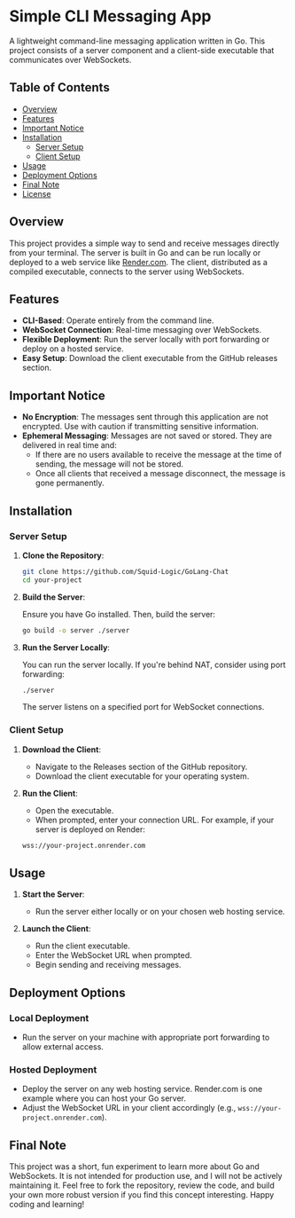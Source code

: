 # Simple CLI Messaging App

A lightweight command-line messaging application written in Go. This project consists of a server component and a client-side executable that communicates over WebSockets.

## Table of Contents

- [Overview](#overview)
- [Features](#features)
- [Important Notice](#important-notice)
- [Installation](#installation)
  - [Server Setup](#server-setup)
  - [Client Setup](#client-setup)
- [Usage](#usage)
- [Deployment Options](#deployment-options)
- [Final Note](#final-note)
- [License](#license)

## Overview

This project provides a simple way to send and receive messages directly from your terminal. The server is built in Go and can be run locally or deployed to a web service like [Render.com](https://render.com/). The client, distributed as a compiled executable, connects to the server using WebSockets.

## Features

- **CLI-Based**: Operate entirely from the command line.
- **WebSocket Connection**: Real-time messaging over WebSockets.
- **Flexible Deployment**: Run the server locally with port forwarding or deploy on a hosted service.
- **Easy Setup**: Download the client executable from the GitHub releases section.

## Important Notice

- **No Encryption**: The messages sent through this application are not encrypted. Use with caution if transmitting sensitive information.
- **Ephemeral Messaging**: Messages are not saved or stored. They are delivered in real time and:
  - If there are no users available to receive the message at the time of sending, the message will not be stored.
  - Once all clients that received a message disconnect, the message is gone permanently.

## Installation

### Server Setup

1. **Clone the Repository**:
   
   ```sh
   git clone https://github.com/Squid-Logic/GoLang-Chat
   cd your-project
   ```

2. **Build the Server**:
   
   Ensure you have Go installed. Then, build the server:
   
   ```sh
   go build -o server ./server
   ```

3. **Run the Server Locally**:
   
   You can run the server locally. If you're behind NAT, consider using port forwarding:
   
   ```sh
   ./server
   ```
   
   The server listens on a specified port for WebSocket connections.

### Client Setup

1. **Download the Client**:
   
   - Navigate to the Releases section of the GitHub repository.
   - Download the client executable for your operating system.

2. **Run the Client**:
   
   - Open the executable.
   - When prompted, enter your connection URL. For example, if your server is deployed on Render:
   
   ```sh
   wss://your-project.onrender.com
   ```

## Usage

1. **Start the Server**:
   
   - Run the server either locally or on your chosen web hosting service.

2. **Launch the Client**:
   
   - Run the client executable.
   - Enter the WebSocket URL when prompted.
   - Begin sending and receiving messages.

## Deployment Options

### Local Deployment

- Run the server on your machine with appropriate port forwarding to allow external access.

### Hosted Deployment

- Deploy the server on any web hosting service. Render.com is one example where you can host your Go server.
- Adjust the WebSocket URL in your client accordingly (e.g., `wss://your-project.onrender.com`).

## Final Note

This project was a short, fun experiment to learn more about Go and WebSockets. It is not intended for production use, and I will not be actively maintaining it. Feel free to fork the repository, review the code, and build your own more robust version if you find this concept interesting. Happy coding and learning!
